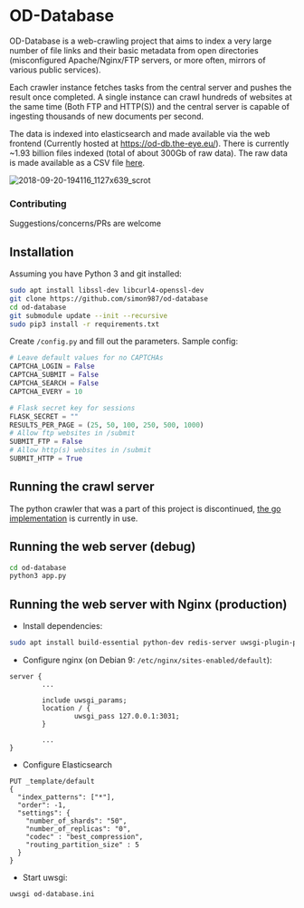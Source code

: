 # OD-Database

OD-Database is a web-crawling project that aims to index a very large number of file links and their basic metadata from open directories (misconfigured Apache/Nginx/FTP servers, or more often, mirrors of various public services).

Each crawler instance fetches tasks from the central server and pushes the result once completed. A single instance can crawl hundreds of websites at the same time (Both FTP and HTTP(S)) and the central server is capable of ingesting thousands of new documents per second. 

The data is indexed into elasticsearch and made available via the web frontend (Currently hosted at https://od-db.the-eye.eu/). There is currently ~1.93 billion files indexed (total of about 300Gb of raw data). The raw data is made available as a CSV file [here](https://od-db.the-eye.eu/dl).

![2018-09-20-194116_1127x639_scrot](https://user-images.githubusercontent.com/7120851/45852325-281cca00-bd0d-11e8-9fed-49a54518e972.png)


### Contributing   
Suggestions/concerns/PRs are welcome

## Installation
Assuming you have Python 3 and git installed:
```bash
sudo apt install libssl-dev libcurl4-openssl-dev
git clone https://github.com/simon987/od-database
cd od-database
git submodule update --init --recursive
sudo pip3 install -r requirements.txt
```
Create `/config.py` and fill out the parameters. Sample config:
```python
# Leave default values for no CAPTCHAs
CAPTCHA_LOGIN = False
CAPTCHA_SUBMIT = False
CAPTCHA_SEARCH = False
CAPTCHA_EVERY = 10

# Flask secret key for sessions
FLASK_SECRET = ""
RESULTS_PER_PAGE = (25, 50, 100, 250, 500, 1000)
# Allow ftp websites in /submit
SUBMIT_FTP = False
# Allow http(s) websites in /submit
SUBMIT_HTTP = True
```

## Running the crawl server
The python crawler that was a part of this project is discontinued,
[the go implementation](https://github.com/terorie/od-database-crawler) is currently in use.

## Running the web server (debug)
```bash
cd od-database
python3 app.py
```

## Running the web server with Nginx (production)
* Install dependencies:
```bash
sudo apt install build-essential python-dev redis-server uwsgi-plugin-python3
```
* Configure nginx (on Debian 9: `/etc/nginx/sites-enabled/default`):
```nginx
server {
        ...

        include uwsgi_params;
        location / {
                uwsgi_pass 127.0.0.1:3031;
        }
        
        ...
}
```

* Configure Elasticsearch
```
PUT _template/default
{
  "index_patterns": ["*"],
  "order": -1,
  "settings": {
    "number_of_shards": "50",
    "number_of_replicas": "0",
    "codec" : "best_compression",
    "routing_partition_size" : 5
  }
}
```
* Start uwsgi:
```bash
uwsgi od-database.ini
```

